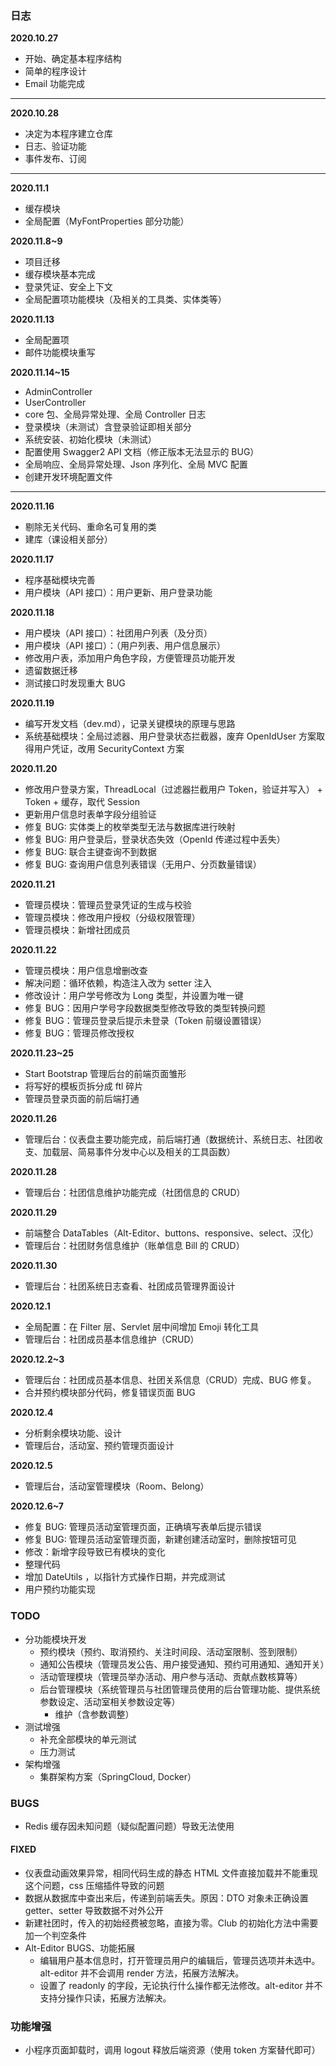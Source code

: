 
### 日志

**2020.10.27**

+ 开始、确定基本程序结构
+ 简单的程序设计
+ Email 功能完成

- - -

**2020.10.28**

+ 决定为本程序建立仓库
+ 日志、验证功能
+ 事件发布、订阅

- - -

**2020.11.1**

+ 缓存模块
+ 全局配置（MyFontProperties 部分功能）

**2020.11.8~9**

+ 项目迁移
+ 缓存模块基本完成
+ 登录凭证、安全上下文
+ 全局配置项功能模块（及相关的工具类、实体类等）

**2020.11.13**

+ 全局配置项
+ 邮件功能模块重写

**2020.11.14~15**

+ AdminController
+ UserController
+ core 包、全局异常处理、全局 Controller 日志
+ 登录模块（未测试）含登录验证即相关部分
+ 系统安装、初始化模块（未测试）
+ 配置使用 Swagger2 API 文档（修正版本无法显示的 BUG）
+ 全局响应、全局异常处理、Json 序列化、全局 MVC 配置
+ 创建开发环境配置文件

- - -

**2020.11.16**

+ 剔除无关代码、重命名可复用的类
+ 建库（课设相关部分）

**2020.11.17**

+ 程序基础模块完善
+ 用户模块（API 接口）：用户更新、用户登录功能

**2020.11.18**

+ 用户模块（API 接口）：社团用户列表（及分页）
+ 用户模块（API 接口）：（用户列表、用户信息展示）
+ 修改用户表，添加用户角色字段，方便管理员功能开发
+ 遗留数据迁移
+ 测试接口时发现重大 BUG

**2020.11.19**

+ 编写开发文档（dev.md），记录关键模块的原理与思路
+ 系统基础模块：全局过滤器、用户登录状态拦截器，废弃 OpenIdUser 方案取得用户凭证，改用 SecurityContext 方案

**2020.11.20**

+ 修改用户登录方案，ThreadLocal（过滤器拦截用户 Token，验证并写入） + Token + 缓存，取代 Session
+ 更新用户信息时表单字段分组验证
+ 修复 BUG: 实体类上的枚举类型无法与数据库进行映射
+ 修复 BUG: 用户登录后，登录状态失效（OpenId 传递过程中丢失）
+ 修复 BUG: 联合主键查询不到数据
+ 修复 BUG: 查询用户信息列表错误（无用户、分页数量错误）

**2020.11.21**

+ 管理员模块：管理员登录凭证的生成与校验
+ 管理员模块：修改用户授权（分级权限管理）
+ 管理员模块：新增社团成员

**2020.11.22**

+ 管理员模块：用户信息增删改查
+ 解决问题：循环依赖，构造注入改为 setter 注入
+ 修改设计：用户学号修改为 Long 类型，并设置为唯一键
+ 修复 BUG：因用户学号字段数据类型修改导致的类型转换问题
+ 修复 BUG：管理员登录后提示未登录（Token 前缀设置错误）
+ 修复 BUG：管理员修改授权

**2020.11.23~25**

+ Start Bootstrap 管理后台的前端页面雏形
+ 将写好的模板页拆分成 ftl 碎片
+ 管理员登录页面的前后端打通

**2020.11.26**

+ 管理后台：仪表盘主要功能完成，前后端打通（数据统计、系统日志、社团收支、加载层、简易事件分发中心以及相关的工具函数）

**2020.11.28**

+ 管理后台：社团信息维护功能完成（社团信息的 CRUD）

**2020.11.29**

+ 前端整合 DataTables（Alt-Editor、buttons、responsive、select、汉化）
+ 管理后台：社团财务信息维护（账单信息 Bill 的 CRUD）

**2020.11.30**

+ 管理后台：社团系统日志查看、社团成员管理界面设计

**2020.12.1**

+ 全局配置：在 Filter 层、Servlet 层中间增加 Emoji 转化工具
+ 管理后台：社团成员基本信息维护（CRUD）

**2020.12.2~3**

+ 管理后台：社团成员基本信息、社团关系信息（CRUD）完成、BUG 修复。
+ 合并预约模块部分代码，修复错误页面 BUG

**2020.12.4**

+ 分析剩余模块功能、设计
+ 管理后台，活动室、预约管理页面设计

**2020.12.5**

+ 管理后台，活动室管理模块（Room、Belong）

**2020.12.6~7**

+ 修复 BUG: 管理员活动室管理页面，正确填写表单后提示错误
+ 修复 BUG: 管理员活动室管理页面，新建创建活动室时，删除按钮可见
+ 修改：新增字段导致已有模块的变化
+ 整理代码
+ 增加 DateUtils ，以指针方式操作日期，并完成测试
+ 用户预约功能实现

### TODO

+ 分功能模块开发
    + 预约模块（预约、取消预约、关注时间段、活动室限制、签到限制）
    + 通知公告模块（管理员发公告、用户接受通知、预约可用通知、通知开关）
    + 活动管理模块（管理员举办活动、用户参与活动、贡献点数核算等）
    + 后台管理模块（系统管理员与社团管理员使用的后台管理功能、提供系统参数设定、活动室相关参数设定等）
        + 维护（含参数调整）
+ 测试增强
    + 补充全部模块的单元测试
    + 压力测试
+ 架构增强
    + 集群架构方案（SpringCloud, Docker）

### BUGS

+ Redis 缓存因未知问题（疑似配置问题）导致无法使用

#### FIXED

+ 仪表盘动画效果异常，相同代码生成的静态 HTML 文件直接加载并不能重现这个问题，css 压缩插件导致的问题
+ 数据从数据库中查出来后，传递到前端丢失。原因：DTO 对象未正确设置 getter、setter 导致数据不对外公开
+ 新建社团时，传入的初始经费被忽略，直接为零。Club 的初始化方法中需要加一个判空条件
+ Alt-Editor BUGS、功能拓展
    + 编辑用户基本信息时，打开管理员用户的编辑后，管理员选项并未选中。alt-editor 并不会调用 render 方法，拓展方法解决。
    + 设置了 readonly 的字段，无论执行什么操作都无法修改。alt-editor 并不支持分操作只读，拓展方法解决。

### 功能增强

+ 小程序页面卸载时，调用 logout 释放后端资源（使用 token 方案替代即可）
